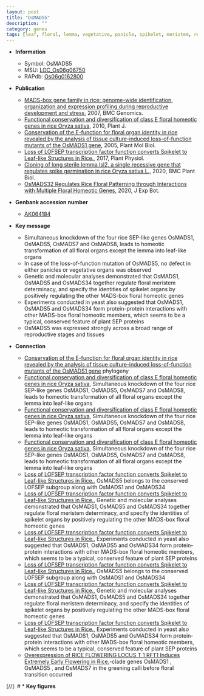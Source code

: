 ```yaml
---
layout: post
title: "OsMADS5"
description: ""
category: genes
tags: [leaf, floral, lemma, vegetative, panicle, spikelet, meristem, reproductive, floral meristem, floral meristem determinacy]
---
```


* **Information**  
    + Symbol: OsMADS5  
    + MSU: [LOC_Os06g06750](http://rice.plantbiology.msu.edu/cgi-bin/ORF_infopage.cgi?orf=LOC_Os06g06750)  
    + RAPdb: [Os06g0162800](http://rapdb.dna.affrc.go.jp/viewer/gbrowse_details/irgsp1?name=Os06g0162800)  

* **Publication**  
    + [MADS-box gene family in rice: genome-wide identification, organization and expression profiling during reproductive development and stress](http://www.ncbi.nlm.nih.gov/pubmed?term=MADS-box+gene+family+in+rice:+genome-wide+identification,+organization+and+expression+profiling+during+reproductive+development+and+stress%5BTitle%5D), 2007, BMC Genomics.
    + [Functional conservation and diversification of class E floral homeotic genes in rice Oryza sativa](http://www.ncbi.nlm.nih.gov/pubmed?term=Functional+conservation+and+diversification+of+class+E+floral+homeotic+genes+in+rice+Oryza+sativa%5BTitle%5D), 2010, Plant J.
    + [Conservation of the E-function for floral organ identity in rice revealed by the analysis of tissue culture-induced loss-of-function mutants of the OsMADS1 gene](http://www.ncbi.nlm.nih.gov/pubmed?term=Conservation+of+the+E-function+for+floral+organ+identity+in+rice+revealed+by+the+analysis+of+tissue+culture-induced+loss-of-function+mutants+of+the+OsMADS1+gene%5BTitle%5D), 2005, Plant Mol Biol.
    + [Loss of LOFSEP transcription factor function converts Spikelet to Leaf-like Structures in Rice.](http://www.ncbi.nlm.nih.gov/pubmed?term=Loss+of+LOFSEP+transcription+factor+function+converts+Spikelet+to+Leaf-like+Structures+in+Rice.%5BTitle%5D), 2017, Plant Physiol.
    + [Cloning of long sterile lemma lsl2, a single recessive gene that regulates spike germination in rice Oryza sativa L.](http://www.ncbi.nlm.nih.gov/pubmed?term=Cloning+of+long+sterile+lemma+lsl2,+a+single+recessive+gene+that+regulates+spike+germination+in+rice+Oryza+sativa+L.%5BTitle%5D), 2020, BMC Plant Biol.
    + [OsMADS32 Regulates Rice Floral Patterning through Interactions with Multiple Floral Homeotic Genes](http://www.ncbi.nlm.nih.gov/pubmed?term=OsMADS32+Regulates+Rice+Floral+Patterning+through+Interactions+with+Multiple+Floral+Homeotic+Genes%5BTitle%5D), 2020, J Exp Bot.

* **Genbank accession number**  
    + [AK064184](http://www.ncbi.nlm.nih.gov/nuccore/AK064184)

* **Key message**  
    + Simultaneous knockdown of the four rice SEP-like genes OsMADS1, OsMADS5, OsMADS7 and OsMADS8, leads to homeotic transformation of all floral organs except the lemma into leaf-like organs
    + In case of the loss-of-function mutation of OsMADS5, no defect in either panicles or vegetative organs was observed
    + Genetic and molecular analyses demonstrated that OsMADS1, OsMADS5 and OsMADS34 together regulate floral meristem determinacy, and specify the identities of spikelet organs by positively regulating the other MADS-box floral homeotic genes
    + Experiments conducted in yeast also suggested that OsMADS1, OsMADS5 and OsMADS34 form protein-protein interactions with other MADS-box floral homeotic members, which seems to be a typical, conserved feature of plant SEP proteins
    + OsMADS5 was expressed strongly across a broad range of reproductive stages and tissues

* **Connection**  
    + [Conservation of the E-function for floral organ identity in rice revealed by the analysis of tissue culture-induced loss-of-function mutants of the OsMADS1 gene](E-function) phylogeny
    + [Functional conservation and diversification of class E floral homeotic genes in rice Oryza sativa](http://www.ncbi.nlm.nih.gov/pubmed?term=Functional+conservation+and+diversification+of+class+E+floral+homeotic+genes+in+rice+Oryza+sativa%5BTitle%5D), Simultaneous knockdown of the four rice SEP-like genes OsMADS1, OsMADS5, OsMADS7 and OsMADS8, leads to homeotic transformation of all floral organs except the lemma into leaf-like organs
    + [Functional conservation and diversification of class E floral homeotic genes in rice Oryza sativa](http://www.ncbi.nlm.nih.gov/pubmed?term=Functional+conservation+and+diversification+of+class+E+floral+homeotic+genes+in+rice+Oryza+sativa%5BTitle%5D), Simultaneous knockdown of the four rice SEP-like genes OsMADS1, OsMADS5, OsMADS7 and OsMADS8, leads to homeotic transformation of all floral organs except the lemma into leaf-like organs
    + [Functional conservation and diversification of class E floral homeotic genes in rice Oryza sativa](http://www.ncbi.nlm.nih.gov/pubmed?term=Functional+conservation+and+diversification+of+class+E+floral+homeotic+genes+in+rice+Oryza+sativa%5BTitle%5D), Simultaneous knockdown of the four rice SEP-like genes OsMADS1, OsMADS5, OsMADS7 and OsMADS8, leads to homeotic transformation of all floral organs except the lemma into leaf-like organs
    + [Loss of LOFSEP transcription factor function converts Spikelet to Leaf-like Structures in Rice.](http://www.ncbi.nlm.nih.gov/pubmed?term=Loss+of+LOFSEP+transcription+factor+function+converts+Spikelet+to+Leaf-like+Structures+in+Rice.%5BTitle%5D),  OsMADS5 belongs to the conserved LOFSEP subgroup along with OsMADS1 and OsMADS34
    + [Loss of LOFSEP transcription factor function converts Spikelet to Leaf-like Structures in Rice.](http://www.ncbi.nlm.nih.gov/pubmed?term=Loss+of+LOFSEP+transcription+factor+function+converts+Spikelet+to+Leaf-like+Structures+in+Rice.%5BTitle%5D),  Genetic and molecular analyses demonstrated that OsMADS1, OsMADS5 and OsMADS34 together regulate floral meristem determinacy, and specify the identities of spikelet organs by positively regulating the other MADS-box floral homeotic genes
    + [Loss of LOFSEP transcription factor function converts Spikelet to Leaf-like Structures in Rice.](http://www.ncbi.nlm.nih.gov/pubmed?term=Loss+of+LOFSEP+transcription+factor+function+converts+Spikelet+to+Leaf-like+Structures+in+Rice.%5BTitle%5D),  Experiments conducted in yeast also suggested that OsMADS1, OsMADS5 and OsMADS34 form protein-protein interactions with other MADS-box floral homeotic members, which seems to be a typical, conserved feature of plant SEP proteins
    + [Loss of LOFSEP transcription factor function converts Spikelet to Leaf-like Structures in Rice.](http://www.ncbi.nlm.nih.gov/pubmed?term=Loss+of+LOFSEP+transcription+factor+function+converts+Spikelet+to+Leaf-like+Structures+in+Rice.%5BTitle%5D),  OsMADS5 belongs to the conserved LOFSEP subgroup along with OsMADS1 and OsMADS34
    + [Loss of LOFSEP transcription factor function converts Spikelet to Leaf-like Structures in Rice.](http://www.ncbi.nlm.nih.gov/pubmed?term=Loss+of+LOFSEP+transcription+factor+function+converts+Spikelet+to+Leaf-like+Structures+in+Rice.%5BTitle%5D),  Genetic and molecular analyses demonstrated that OsMADS1, OsMADS5 and OsMADS34 together regulate floral meristem determinacy, and specify the identities of spikelet organs by positively regulating the other MADS-box floral homeotic genes
    + [Loss of LOFSEP transcription factor function converts Spikelet to Leaf-like Structures in Rice.](http://www.ncbi.nlm.nih.gov/pubmed?term=Loss+of+LOFSEP+transcription+factor+function+converts+Spikelet+to+Leaf-like+Structures+in+Rice.%5BTitle%5D),  Experiments conducted in yeast also suggested that OsMADS1, OsMADS5 and OsMADS34 form protein-protein interactions with other MADS-box floral homeotic members, which seems to be a typical, conserved feature of plant SEP proteins
    + [Overexpression of RICE FLOWERING LOCUS T 1 RFT1 Induces Extremely Early Flowering in Rice.](SEP)-clade genes OsMADS1 , OsMADS5 , and OsMADS7 in the greening calli before floral transition occurred

[//]: # * **Key figures**  



